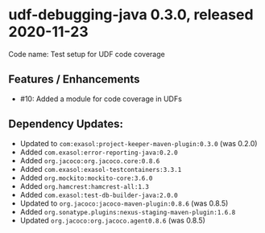 # udf-debugging-java 0.3.0, released 2020-11-23
 
Code name: Test setup for UDF code coverage

## Features / Enhancements

* #10: Added a module for code coverage in UDFs 

## Dependency Updates:

* Updated to `com:exasol:project-keeper-maven-plugin:0.3.0` (was 0.2.0)
* Added `com.exasol:error-reporting-java:0.2.0`
* Added  `org.jacoco:org.jacoco.core:0.8.6`
* Added `com.exasol:exasol-testcontainers:3.3.1`
* Added `org.mockito:mockito-core:3.6.0`
* Added `org.hamcrest:hamcrest-all:1.3`
* Added `com.exasol:test-db-builder-java:2.0.0`
* Updated to `org.jacoco:jacoco-maven-plugin:0.8.6` (was 0.8.5) 
* Added `org.sonatype.plugins:nexus-staging-maven-plugin:1.6.8`
* Updated `org.jacoco:org.jacoco.agent0.8.6` (was 0.8.5)